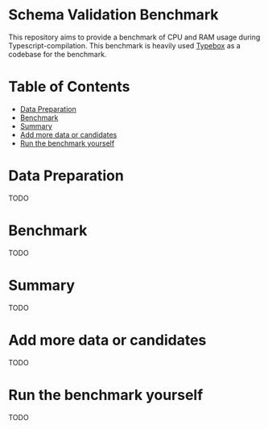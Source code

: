 # Schema Validation Benchmark <!-- omit in toc -->

This repository aims to provide a benchmark of CPU and RAM usage during Typescript-compilation. This benchmark is heavily used [Typebox](https://github.com/sinclairzx81/typebox) as a codebase for the benchmark.

# Table of Contents <!-- omit in toc -->

- [Data Preparation](#data-preparation)
- [Benchmark](#benchmark)
- [Summary](#summary)
- [Add more data or candidates](#add-more-data-or-candidates)
- [Run the benchmark yourself](#run-the-benchmark-yourself)

# Data Preparation

TODO

# Benchmark

TODO

# Summary

TODO

# Add more data or candidates

TODO

# Run the benchmark yourself

TODO
